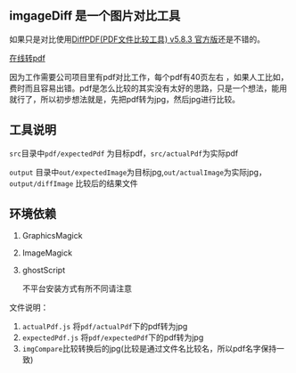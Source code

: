 ## imgageDiff 是一个图片对比工具

如果只是对比使用[DiffPDF(PDF文件比较工具) v5.8.3 官方版](http://www.opdown.com/soft/32555.html)还是不错的。

[在线转pdf](https://pdfcandy.com/cn/)

因为工作需要公司项目里有pdf对比工作，每个pdf有40页左右 ，如果人工比如，费时而且容易出错。pdf是怎么比较的其实没有太好的思路，只是一个想法，能用就行了，所以初步想法就是，先把pdf转为jpg，然后jpg进行比较。


## 工具说明

`src`目录中`pdf/expectedPdf` 为目标pdf，`src/actualPdf`为实际pdf

`output` 目录中`out/expectedImage`为目标jpg,`out/actualImage`为实际jpg，`output/diffImage` 比较后的结果文件

## 环境依赖

1. GraphicsMagick 
2. ImageMagick
3. ghostScript

    不平台安装方式有所不同请注意

文件说明：

1. `actualPdf.js` 将`pdf/actualPdf`下的pdf转为jpg
2. `expectedPdf.js` 将`pdf/expectedPdf`下的pdf转为jpg
3. `imgCompare`比较转换后的jpg(比较是通过文件名比较名，所以pdf名字保持一致)


